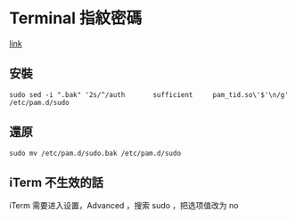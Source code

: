 # Terminal 指紋密碼

[link](https://zhuanlan.zhihu.com/p/31529925)

## 安裝

```shell
sudo sed -i ".bak" '2s/^/auth       sufficient     pam_tid.so\'$'\n/g' /etc/pam.d/sudo
```

## 還原

```shell
sudo mv /etc/pam.d/sudo.bak /etc/pam.d/sudo
```

## iTerm 不生效的話

iTerm 需要进入设置，Advanced ，搜索 sudo ，把选项值改为 no

